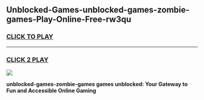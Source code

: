 
## Unblocked-Games-unblocked-games-zombie-games-Play-Online-Free-rw3qu
<h3>
<a href="https://premium76.site?title=unblocked-games-zombie-games&ref=26A">CLICK TO PLAY</a></h3>
<hr>

<h3>
<a href="https://premium76.site?title=unblocked-games-zombie-games&ref=26A">CLICK 2 PLAY</a>
  
</h3>

<a href="https://premium76.site?title=unblocked-games-zombie-games&ref=26A"><img src="https://clearcache.store/games.png"></a>


**unblocked-games-zombie-games games unblocked: Your Gateway to Fun and Accessible Online Gaming**
